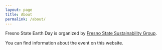 ```yaml
---
layout: page
title: About
permalink: /about/
---
```


Fresno State Earth Day is organized by [Fresno State Sustainability Group](https://www.facebook.com/fresnostatesustainabilityproject).

You can find information about the event on this website.
